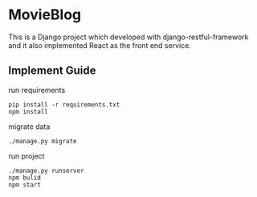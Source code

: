# MovieBlog
This is a Django project which developed with django-restful-framework and it also implemented React as the front end service.

## Implement Guide
run requirements   

    pip install -r requirements.txt
    npm install 

migrate data
    
    ./manage.py migrate
    
run project
    
    ./manage.py runserver
    npm bulid
    npm start



